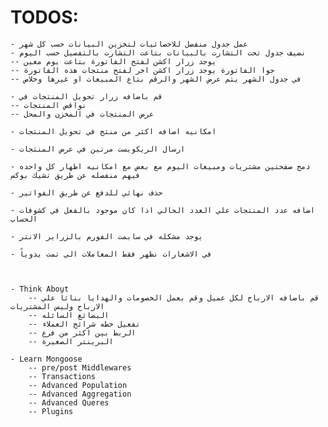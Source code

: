 # TODOS:

    - عمل جدول منفصل للاحصائيات لتخزين البيانات حسب كل شهر
    - نضيف جدول تحت التشارت بالبيانات بتاعت التشارت بالتفصيل حسب اليوم
    -- يوجد زرار اكشن لفتح الفاتورة بتاعت يوم معين
    -- جوا الفاتورة يوجد زرار اكشن اخر لفتح منتجات هذه الفاتورة
    -- في جدول الشهر يتم عرض الشهر والرقم بتاع المبيعات او غيرها وخلاص

    - قم باضافه زرار تحويل المنتجات في
    -- نواقص المنتجات
    -- عرض المنتجات في المخزن والمحل

    - امكانيه اضافه اكثر من منتج في تحويل المنتجات

    - ارسال الريكويست مرتين في عرض المنتجات

    - دمج صفحتين مشتريات ومبيعات اليوم مع بعض مع امكانيه اظهار كل واحده فيهم منفصله عن طريق تشيك بوكس

    - حذف نهائي للدفع عن طريق الفواتير

    - اضافه عدد المنتجات علي العدد الحالي اذا كان موجود بالفعل في كشوفات الحساب

    - يوجد مشكله في سابمت الفورم بالزراير الانتر

    - في الاشعارات نظهر فقط المعاملات الي تمت يدوياً



    - Think About
        -- قم باضافه الارباح لكل عميل وقم بعمل الخصومات والهدايا بنائاً علي الارباح وليس المشتريات
        -- البضائع السائله
        -- تفعيل خطه شرائح العملاء
        -- الربط بين اكثر من فرع
        -- البرينتر الصغيرة

    - Learn Mongoose
        -- pre/post Middlewares
        -- Transactions
        -- Advanced Population
        -- Advanced Aggregation
        -- Advanced Queres
        -- Plugins
